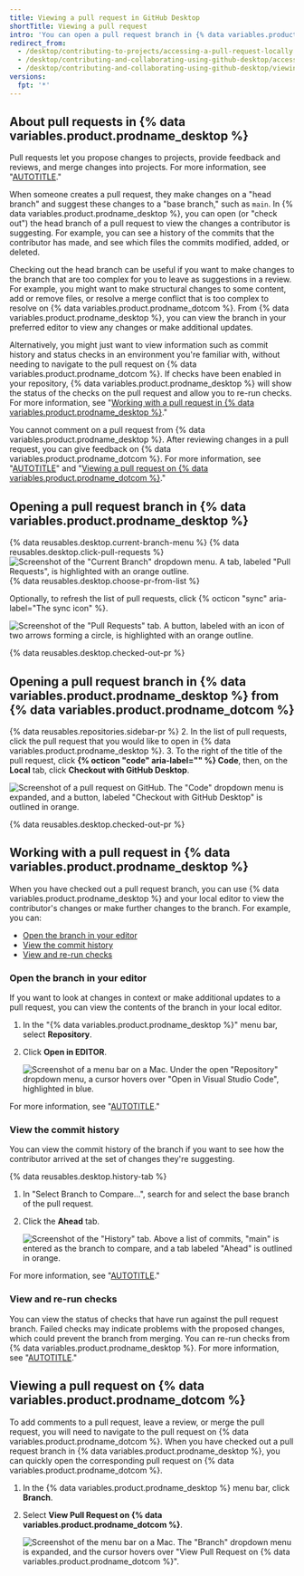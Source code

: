 ```yaml
---
title: Viewing a pull request in GitHub Desktop
shortTitle: Viewing a pull request
intro: 'You can open a pull request branch in {% data variables.product.prodname_desktop %} to view the commit history, run checks, or make changes.'
redirect_from:
  - /desktop/contributing-to-projects/accessing-a-pull-request-locally
  - /desktop/contributing-and-collaborating-using-github-desktop/accessing-a-pull-request-locally
  - /desktop/contributing-and-collaborating-using-github-desktop/viewing-a-pull-request-in-github-desktop
versions:
  fpt: '*'
---
```


## About pull requests in {% data variables.product.prodname_desktop %}

Pull requests let you propose changes to projects, provide feedback and reviews, and merge changes into projects. For more information, see "[AUTOTITLE](/pull-requests/collaborating-with-pull-requests/proposing-changes-to-your-work-with-pull-requests/about-pull-requests)."

When someone creates a pull request, they make changes on a "head branch" and suggest these changes to a "base branch," such as `main`. In {% data variables.product.prodname_desktop %}, you can open (or "check out") the head branch of a pull request to view the changes a contributor is suggesting. For example, you can see a history of the commits that the contributor has made, and see which files the commits modified, added, or deleted.

Checking out the head branch can be useful if you want to make changes to the branch that are too complex for you to leave as suggestions in a review. For example, you might want to make structural changes to some content, add or remove files, or resolve a merge conflict that is too complex to resolve on {% data variables.product.prodname_dotcom %}. From {% data variables.product.prodname_desktop %}, you can view the branch in your preferred editor to view any changes or make additional updates.

Alternatively, you might just want to view information such as commit history and status checks in an environment you're familiar with, without needing to navigate to the pull request on {% data variables.product.prodname_dotcom %}. If checks have been enabled in your repository, {% data variables.product.prodname_desktop %} will show the status of the checks on the pull request and allow you to re-run checks. For more information, see "[Working with a pull request in {% data variables.product.prodname_desktop %}](#working-with-a-pull-request-in-github-desktop)."

You cannot comment on a pull request from {% data variables.product.prodname_desktop %}. After reviewing changes in a pull request, you can give feedback on {% data variables.product.prodname_dotcom %}. For more information, see "[AUTOTITLE](/pull-requests/collaborating-with-pull-requests/reviewing-changes-in-pull-requests/about-pull-request-reviews)" and "[Viewing a pull request on {% data variables.product.prodname_dotcom %}](#viewing-a-pull-request-on-github)."

## Opening a pull request branch in {% data variables.product.prodname_desktop %}

{% data reusables.desktop.current-branch-menu %}
{% data reusables.desktop.click-pull-requests %}
  ![Screenshot of the "Current Branch" dropdown menu. A tab, labeled "Pull Requests", is highlighted with an orange outline.](/assets/images/help/desktop/branch-drop-down-pull-request-tab.png)
{% data reusables.desktop.choose-pr-from-list %}
   
   Optionally, to refresh the list of pull requests, click {% octicon "sync" aria-label="The sync icon" %}.

  ![Screenshot of the "Pull Requests" tab. A button, labeled with an icon of two arrows forming a circle, is highlighted with an orange outline.](/assets/images/help/desktop/pull-request-list-sync.png)

{% data reusables.desktop.checked-out-pr %}

## Opening a pull request branch in {% data variables.product.prodname_desktop %} from {% data variables.product.prodname_dotcom %}

{% data reusables.repositories.sidebar-pr %}
2. In the list of pull requests, click the pull request that you would like to open in {% data variables.product.prodname_desktop %}.
3. To the right of the title of the pull request, click **{% octicon "code" aria-label="" %} Code**, then, on the **Local** tab, click **Checkout with GitHub Desktop**.
   
   ![Screenshot of a pull request on GitHub. The "Code" dropdown menu is expanded, and a button, labeled "Checkout with GitHub Desktop" is outlined in orange.](/assets/images/help/desktop/open-pr-in-desktop-button.png)

{% data reusables.desktop.checked-out-pr %}

## Working with a pull request in {% data variables.product.prodname_desktop %}

When you have checked out a pull request branch, you can use {% data variables.product.prodname_desktop %} and your local editor to view the contributor's changes or make further changes to the branch. For example, you can:

- [Open the branch in your editor](#open-the-branch-in-your-editor)
- [View the commit history](#view-the-commit-history)
- [View and re-run checks](#view-and-re-run-checks)

### Open the branch in your editor

If you want to look at changes in context or make additional updates to a pull request, you can view the contents of the branch in your local editor.

1. In the "{% data variables.product.prodname_desktop %}" menu bar, select **Repository**.
1. Click **Open in EDITOR**.

   ![Screenshot of a menu bar on a Mac. Under the open "Repository" dropdown menu, a cursor hovers over "Open in Visual Studio Code", highlighted in blue.](/assets/images/help/desktop/open-in-editor.png)

For more information, see "[AUTOTITLE](/desktop/installing-and-configuring-github-desktop/configuring-and-customizing-github-desktop/configuring-a-default-editor-in-github-desktop)."

### View the commit history

You can view the commit history of the branch if you want to see how the contributor arrived at the set of changes they're suggesting.

{% data reusables.desktop.history-tab %}
1. In "Select Branch to Compare...", search for and select the base branch of the pull request.
1. Click the **Ahead** tab.

   ![Screenshot of the "History" tab. Above a list of commits, "main" is entered as the branch to compare, and a tab labeled "Ahead" is outlined in orange.](/assets/images/help/desktop/ahead-tab.png)

For more information, see "[AUTOTITLE](/desktop/contributing-and-collaborating-using-github-desktop/making-changes-in-a-branch/viewing-the-branch-history-in-github-desktop)."

### View and re-run checks

You can view the status of checks that have run against the pull request branch. Failed checks may indicate problems with the proposed changes, which could prevent the branch from merging. You can re-run checks from {% data variables.product.prodname_desktop %}. For more information, see "[AUTOTITLE](/desktop/contributing-and-collaborating-using-github-desktop/working-with-your-remote-repository-on-github-or-github-enterprise/viewing-and-re-running-checks-in-github-desktop#viewing-and-re-running-checks)."

## Viewing a pull request on {% data variables.product.prodname_dotcom %}

To add comments to a pull request, leave a review, or merge the pull request, you will need to navigate to the pull request on {% data variables.product.prodname_dotcom %}. When you have checked out a pull request branch in {% data variables.product.prodname_desktop %}, you can quickly open the corresponding pull request on {% data variables.product.prodname_dotcom %}.

1. In the {% data variables.product.prodname_desktop %} menu bar, click **Branch**.
1. Select **View Pull Request on {% data variables.product.prodname_dotcom %}**.
   
   ![Screenshot of the menu bar on a Mac. The "Branch" dropdown menu is expanded, and the cursor hovers over "View Pull Request on {% data variables.product.prodname_dotcom %}".](/assets/images/help/desktop/view-pr-on-github.png)